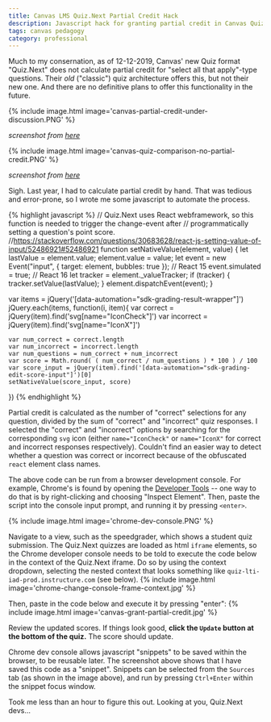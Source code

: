 ```yaml
---
title: Canvas LMS Quiz.Next Partial Credit Hack
description: Javascript hack for granting partial credit in Canvas Quiz.Next quizzes
tags: canvas pedagogy
category: professional
---
```


Much to my consernation, as of 12-12-2019, Canvas' new Quiz format "Quiz.Next" does not calculate partial credit for "select all that apply"-type questions. Their _old_ ("classic") quiz
architecture offers this, but not their new one. And there are no definitive plans to offer this functionality in the future.


{% include image.html image='canvas-partial-credit-under-discussion.PNG' %}

_screenshot from [here](https://community.canvaslms.com/docs/DOC-12076-faq-new-quizzes#jive_content_id_Is_there_partial_points_grading_for_items)_

{% include image.html image='canvas-quiz-comparison-no-partial-credit.PNG' %}

_screenshot from [here](https://community.canvaslms.com/docs/DOC-12115-quizzesnext-feature-comparison)_

Sigh. Last year, I had to calculate partial credit by hand. That was tedious and error-prone, so I wrote me some javascript to automate the process.

{% highlight javascript %}
// Quiz.Next uses React webframework, so this function is needed to trigger the change-event after
// programmatically setting a question's point score.
//https://stackoverflow.com/questions/30683628/react-js-setting-value-of-input/52486921#52486921
function setNativeValue(element, value) {
    let lastValue = element.value;
    element.value = value;
    let event = new Event("input", { target: element, bubbles: true });
    // React 15
    event.simulated = true;
    // React 16
    let tracker = element._valueTracker;
    if (tracker) {
        tracker.setValue(lastValue);
    }
    element.dispatchEvent(event);
}


var items = jQuery('[data-automation="sdk-grading-result-wrapper"]')
jQuery.each(items, function(i, item){
    var correct = jQuery(item).find('svg[name="IconCheck"]')
    var incorrect = jQuery(item).find('svg[name="IconX"]')

    var num_correct = correct.length
    var num_incorrect = incorrect.length
    var num_questions = num_correct + num_incorrect
    var score = Math.round( ( num_correct / num_questions ) * 100 ) / 100
    var score_input = jQuery(item).find('[data-automation="sdk-grading-edit-score-input"]')[0]
    setNativeValue(score_input, score)
})
{% endhighlight %}

Partial credit is calculated as the number of "correct" selections for any question, divided by the sum of "correct" and "incorrect" quiz responses. I selected the "correct" and "incorrect" options by searching for the
corresponding `svg` icon (either `name="IconCheck"` or `name="IconX"` for correct and incorrect responses respectively). Couldn't find an easier way to detect whether a question was correct or incorrect because of the obfuscated `react` element class names.


The above code can be run from a browser development console. For example, Chrome's is found by opening the [Developer Tools](https://developers.google.com/web/tools/chrome-devtools) -- one way to do that is by right-clicking
and choosing "Inspect Element". Then, paste the script into the console input prompt, and running it by pressing `<enter>`.



{% include image.html image='chrome-dev-console.PNG' %}

Navigate to a view, such as the speedgrader, which shows a student quiz submission. The Quiz.Next quizzes are loaded as html `iframe` elements, so the Chrome developer console needs to be told to execute
the code below in the context of the Quiz.Next iframe. Do so by using the context dropdown, selecting the nested context that looks something like `quiz-lti-iad-prod.instructure.com` (see below).
{% include image.html image='chrome-change-console-frame-context.jpg' %}

Then, paste in the code below and execute it by pressing "enter":
{% include image.html image='canvas-grant-partial-credit.jpg' %}

Review the updated scores. If things look good, **click the `Update` button at the bottom of the quiz.** The score should update.

Chrome dev console allows javascript "snippets" to be saved within the browser, to be reusable later. The screenshot above shows that I have saved this code as a "snippet". Snippets can be selected from the `Sources`
tab (as shown in the image above), and run by pressing `Ctrl+Enter` within the snippet focus window.

Took me less than an hour to figure this out. Looking at you, Quiz.Next devs...
